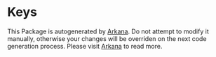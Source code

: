 # Keys

This Package is autogenerated by [Arkana](https://github.com/rogerluan/arkana). Do not attempt to modify it manually, otherwise your changes will be overriden on the next code generation process. Please visit [Arkana](https://github.com/rogerluan/arkana) to read more.
